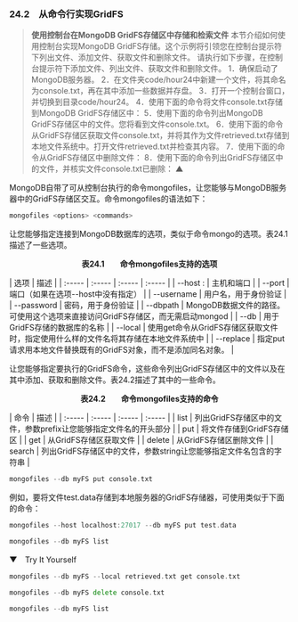 ### 24.2　从命令行实现GridFS

> **使用控制台在MongoDB GridFS存储区中存储和检索文件**
> 本节介绍如何使用控制台实现MongoDB GridFS存储。这个示例将引领您在控制台提示符下列出文件、添加文件、获取文件和删除文件。
> 请执行如下步骤，在控制台提示符下添加文件、列出文件、获取文件和删除文件。
> 1．确保启动了MongoDB服务器。
> 2．在文件夹code/hour24中新建一个文件，将其命名为console.txt，再在其中添加一些数据并存盘。
> 3．打开一个控制台窗口，并切换到目录code/hour24。
> 4．使用下面的命令将文件console.txt存储到MongoDB GridFS存储区中：
> 5．使用下面的命令列出MongoDB GridFS存储区中的文件。您将看到文件console.txt。
> 6．使用下面的命令从GridFS存储区获取文件console.txt，并将其作为文件retrieved.txt存储到本地文件系统中。打开文件retrieved.txt并检查其内容。
> 7．使用下面的命令从GridFS存储区中删除文件：
> 8．使用下面的命令列出GridFS存储区中的文件，并核实文件console.txt已删除：
> ▲

MongoDB自带了可从控制台执行的命令mongofiles，让您能够与MongoDB服务器中的GridFS存储区交互。命令mongofiles的语法如下：

```go
mongofiles <options> <commands>
```

<options>让您能够指定连接到MongoDB数据库的选项，类似于命令mongo的选项。表24.1描述了一些选项。

<center class="my_markdown"><b class="my_markdown">表24.1　　命令mongofiles支持的选项</b></center>

| 选项 | 描述 |
| :-----  | :-----  | :-----  | :-----  |
| --host <host>:<port> | 主机和端口 |
| --port <port> | 端口（如果在选项--host中没有指定） |
| --username <username> | 用户名，用于身份验证 |
| --password <password> | 密码，用于身份验证 |
| --dbpath <path> | MongoDB数据文件的路径。可使用这个选项来直接访问GridFS存储区，而无需启动mongod |
| --db <database> | 用于GridFS存储的数据库的名称 |
| --local <filename> | 使用get命令从GridFS存储区获取文件时，指定使用什么样的文件名将其存储在本地文件系统中 |
| --replace | 指定put请求用本地文件替换既有的GridFS对象，而不是添加同名对象。 |

<command>让您能够指定要执行的GridFS命令，这些命令列出GridFS存储区中的文件以及在其中添加、获取和删除文件。表24.2描述了其中的一些命令。

<center class="my_markdown"><b class="my_markdown">表24.2　　命令mongofiles支持的命令</b></center>

| 命令 | 描述 |
| :-----  | :-----  | :-----  | :-----  |
| list <prefix> | 列出GridFS存储区中的文件，参数prefix让您能够指定文件名的开头部分 |
| put <filename> | 将文件存储到GridFS存储区 |
| get <filename> | 从GridFS存储区获取文件 |
| delete <filename> | 从GridFS存储区删除文件 |
| search <string> | 列出GridFS存储区中的文件，参数string让您能够指定文件名包含的字符串 |

```go
mongofiles --db myFS put console.txt
```

例如，要将文件test.data存储到本地服务器的GridFS存储器，可使用类似于下面的命令：

```go
mongofiles --host localhost:27017 --db myFS put test.data
```

```go
mongofiles --db myFS list
```

▼　Try It Yourself

```go
mongofiles --db myFS --local retrieved.txt get console.txt
```

```go
mongofiles --db myFS delete console.txt
```

```go
mongofiles --db myFS list
```

